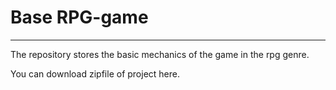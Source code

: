 # Base RPG-game
***
The repository stores the basic mechanics of the game in the rpg genre.


You can download zipfile of project here.
